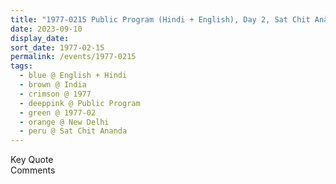 ```yaml
---
title: "1977-0215 Public Program (Hindi + English), Day 2, Sat Chit Anānda, New Delhi, India"
date: 2023-09-10
display_date: 
sort_date: 1977-02-15
permalink: /events/1977-0215
tags:
  - blue @ English + Hindi
  - brown @ India
  - crimson @ 1977
  - deeppink @ Public Program
  - green @ 1977-02
  - orange @ New Delhi
  - peru @ Sat Chit Ananda
---
```


<wave-list>
  <list-title color="green" width="75">Key Quote</list-title>
  <list-item color="BlanchedAlmond"  width="200"></list-item>
  <list-item color="Lavender"></list-item>
  <list-item color="BlanchedAlmond"></list-item>
</wave-list>

<br>

<wave-list>
  <list-title color="green" width="75">Comments</list-title>
  <list-item color="BlanchedAlmond"  width="200"></list-item>
  <list-item color="Lavender"></list-item>
  <list-item color="BlanchedAlmond"></list-item>
</wave-list>
